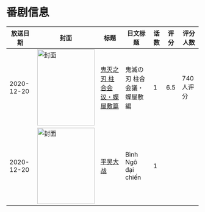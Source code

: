 # 番剧信息

|放送日期|封面|标题|日文标题|话数|评分|评分人数|
|---|---|---|---|---|---|---|
|2020-12-20|<img src="//lain.bgm.tv/pic/cover/c/4c/52/322102_U1cWH.jpg" alt="封面" style="width:150px;height:200px;object-fit:cover;">|[鬼灭之刃 柱合会议・蝶屋敷篇](https://bangumi.tv/subject/322102)|鬼滅の刃 柱合会議・蝶屋敷編|1|6.5|740人评分|
|2020-12-20|<img src="//lain.bgm.tv/pic/cover/c/b3/f6/485843_i0kP4.jpg" alt="封面" style="width:150px;height:200px;object-fit:cover;">|[平吴大战](https://bangumi.tv/subject/485843)|Bình Ngô đại chiến|1|||
